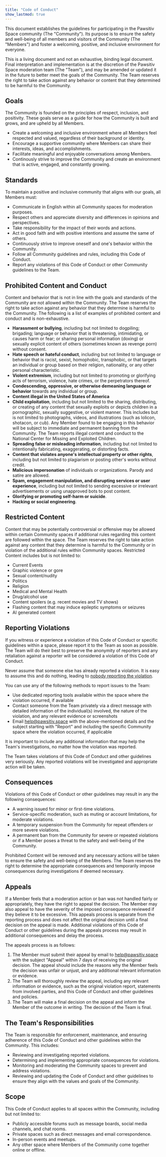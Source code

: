 ```yaml
---
title: "Code of Conduct"
show_lastmod: true
---
```


This document establishes the guidelines for participating in the Pawsitiv Space community (The "Community"). Its purpose is to ensure the safety and well-being of all members and visitors of the Community (The "Members") and foster a welcoming, positive, and inclusive environment for everyone.

This is a living document and not an exhaustive, binding legal document. Final interpretation and implementation is at the discretion of the Pawsitiv Space moderation team (The "Team"), and may be amended or updated it in the future to better meet the goals of the Community. The Team reserves the right to take action against any behavior or content that they determined to be harmful to the Community.

## Goals

The Community is founded on the principles of respect, inclusion, and positivity. These goals serve as a guide for how the Community is built and grows, and are upheld by all Members.

* Create a welcoming and inclusive environment where all Members feel respected and valued, regardless of their background or identity.
* Encourage a supportive community where Members can share their interests, ideas, and accomplishments.
* Facilitate meaningful and enjoyable conversations among Members.
* Continously strive to improve the Community and create an environment that is active, engaged, and constantly growing.

## Standards

To maintain a positive and inclusive community that aligns with our goals, all Members must:

* Communicate in English within all Community spaces for moderation purposes.
* Respect others and appreciate diversity and differences in opinions and perspectives.
* Take responsibility for the impact of their words and actions.
* Act in good faith and with positive intentions and assume the same of others.
* Continuously strive to improve oneself and one's behavior within the Community.
* Follow all Community guidelines and rules, including this Code of Conduct.
* Report any violations of this Code of Conduct or other Community guidelines to the Team.

## Prohibited Content and Conduct

Content and behavior that is not in line with the goals and standards of the Community are not allowed within the Community. The Team reserves the right to take action against any behavior that they determine is harmful to the Community. The following is a list of examples of prohibited content and conduct and is non-exhaustive.

* **Harassment or bullying**, including but not limited to dogpiling; brigading; language or behavior that is threatening, intimidating, or causes harm or fear; or sharing personal information (doxing) or sexually explicit content of others (sometimes known as revenge porn) without consent.
* **Hate speech or hateful conduct**, including but not limited to language or behavior that is racist, sexist, homophobic, transphobic, or that targets an individual or group based on their religion, nationality, or any other personal characteristic.
* **Violent extremism**, including but not limited to promoting or glorifying acts of terrorism, violence, hate crimes, or the perpetrators thereof.
* **Condescending, oppressive, or otherwise demeaning language or behavior** towards any individual or group.
* **Content illegal in the United States of America**
* **Child exploitation**, including but not limited to the sharing, distributing, or creating of any content that sexually exploits or depicts children in a pornographic, sexually suggestive, or violent manner. This includes but is not limited to photographs, videos, and illustrations (such as lolicon, shotacon, or cub). Any Member found to be engaging in this behavior will be subject to immediate and permanent banning from the Community. The Team reports illegal content and conduct to the National Center for Missing and Exploited Children.
* **Spreading false or misleading information**, including but not limited to intentionally fabricating, exaggerating, or distorting facts.
* **Content that violates anyone's intellectual property or other rights**, including but not limited to plagiarism or posting other's works without credit.
* **Malicious impersonation** of individuals or organizations. Parody and satire are allowed.
* **Spam, engagement manipulation, and disrupting services or user experience**, including but not limited to sending excessive or irrelevant advertisements or using unapproved bots to post content.
* **Glorifying or promoting self-harm or suicide**.
* **Hacking or social engineering**.

## Restricted Content

Content that may be potentially controversial or offensive may be allowed within certain Community spaces if additional rules regarding this content are followed within the space. The Team reserves the right to take action against any content that they determine is harmful to the Community or in violation of the additional rules within Community spaces. Restricted Content includes but is not limited to:

* Current Events
* Graphic violence or gore
* Sexual content/nudity
* Politics
* Religion
* Medical and Mental Health
* Drug/alcohol use
* Content spoilers (e.g. recent movies and TV shows)
* Flashing content that may induce epileptic symptoms or seizures
* AI generated content

## Reporting Violations

If you witness or experience a violation of this Code of Conduct or specific guidelines within a space, please report it to the Team as soon as possible. The Team will do their best to preserve the anonymity of reporters and any retaliation against a reporter will be considered a violation of this Code of Conduct.

Never assume that someone else has already reported a violation. It is easy to assume this and do nothing, leading to [nobody reporting the violation](https://en.wikipedia.org/wiki/Bystander_effect).

You can use any of the following methods to report issues to the Team:

* Use dedicated reporting tools available within the space where the violation occurred, if available
* Contact someone from the Team privately via a direct message with detailed information of the individual(s) involved, the nature of the violation, and any relevant evidence or screenshots
* Email [help@pawsitiv.space](mailto:help@pawsitiv.space) with the above-mentioned details and the subject starting with "Report" and including the specific Community space where the violation occurred, if applicable

It is important to include any additional information that may help the Team's investigations, no matter how the violation was reported.

The Team takes violations of this Code of Conduct and other guidelines very seriously. Any reported violations will be investigated and appropriate action will be taken.

## Consequences

Violations of this Code of Conduct or other guidelines may result in any the following consequences:

* A warning issued for minor or first-time violations.
* Service-specific moderation, such as muting or account limitations, for moderate violations.
* A temporary suspension from the Community for repeat offenders or more severe violations.
* A permanent ban from the Community for severe or repeated violations or if a Member poses a threat to the safety and well-being of the Community.

Prohibited Content will be removed and any necessary actions will be taken to ensure the safety and well-being of the Members. The Team reserves the right to determine the appropriate consequences and temporarily impose consequences during investigations if deemed necessary.

## Appeals

If a Member feels that a moderation action or ban was not handled fairly or appropriately, they have the right to appeal the decision. The Member may also appeal to have the severity of the imposed consequence reviewed if they believe it to be excessive. This appeals process is separate from the reporting process and does not affect the original decision until a final decision on the appeal is made. Additional violations of this Code of Conduct or other guidelines during the appeals process may result in additional consequences and delay the process.

The appeals process is as follows:

1. The Member must submit their appeal by email to [help@pawsitiv.space](mailto:help@pawsitiv.space) with the subject "Appeal" within 7 days of receiving the original decision. The appeal should include the reasons why the Member feels the decision was unfair or unjust, and any additional relevant information or evidence.
2. The Team will thoroughly review the appeal, including any relevant information or evidence, such as the original violation report, statements from involved parties, and this Code of Conduct and other guidelines and policies.
3. The Team will make a final decision on the appeal and inform the Member of the outcome in writing. The decision of the Team is final.

## The Team's Responsibilities

The Team is responsible for enforcement, maintenance, and ensuring adherence of this Code of Conduct and other guidelines within the Community. This includes:

* Reviewing and investigating reported violations.
* Determining and implementing appropriate consequences for violations.
* Monitoring and moderating the Community spaces to prevent and address violations.
* Reviewing and updating the Code of Conduct and other guidelines to ensure they align with the values and goals of the Community.

## Scope

This Code of Conduct applies to all spaces within the Community, including but not limited to:

* Publicly accessible forums such as message boards, social media channels, and chat rooms.
* Private spaces such as direct messages and email correspondence.
* In-person events and meetups.
* Any other space where Members of the Community come together online or offline.
